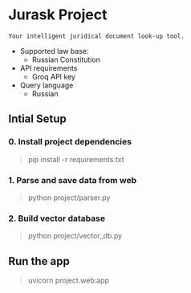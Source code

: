 # Jurask Project
``Your intelligent juridical document look-up tool.``

* Supported law base:
  * Russian Constitution
*  API requirements
   *  Groq API key
*  Query language
   *  Russian

## Intial Setup

### 0. Install project dependencies
> pip install -r requirements.txt

### 1. Parse and save data from web
> python project/parser.py

### 2. Build vector database
> python project/vector_db.py
> 
## Run the app
> uvicorn project.web:app